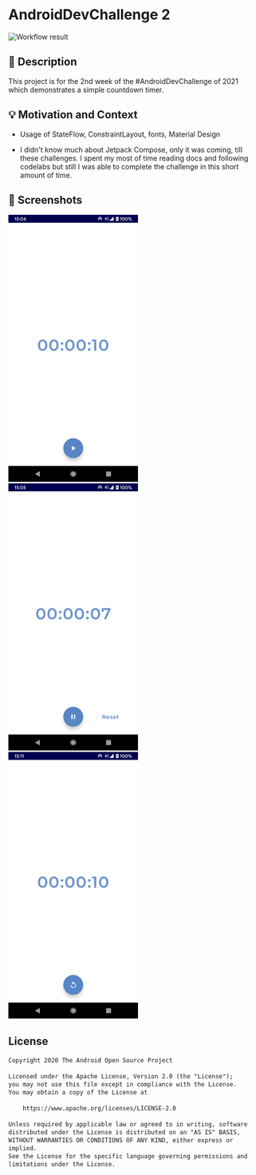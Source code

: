 # AndroidDevChallenge 2

<!--- Replace <OWNER> with your Github Username and <REPOSITORY> with the name of your repository. -->
<!--- You can find both of these in the url bar when you open your repository in github. -->
![Workflow result](https://github.com/melomg/android-dev-challenge-countdown-timer/workflows/Check/badge.svg)


## :scroll: Description
<!--- Describe your app in one or two sentences -->
This project is for the 2nd week of the #AndroidDevChallenge of 2021 which demonstrates a simple countdown timer.


## :bulb: Motivation and Context
<!--- Optionally point readers to interesting parts of your submission. -->
- Usage of StateFlow, ConstraintLayout, fonts, Material Design
<!--- What are you especially proud of? -->
- I didn't know much about Jetpack Compose, only it was coming, till these challenges. I spent my most of time reading docs and following codelabs but still I was able to complete the challenge in this short amount of time.     


## :camera_flash: Screenshots
<!-- You can add more screenshots here if you like -->
<img src="/results/screenshot_1.png" width="260">&emsp;<img src="/results/screenshot_2.png" width="260">&emsp;<img src="/results/screenshot_3.png" width="260">

## License
```
Copyright 2020 The Android Open Source Project

Licensed under the Apache License, Version 2.0 (the "License");
you may not use this file except in compliance with the License.
You may obtain a copy of the License at

    https://www.apache.org/licenses/LICENSE-2.0

Unless required by applicable law or agreed to in writing, software
distributed under the License is distributed on an "AS IS" BASIS,
WITHOUT WARRANTIES OR CONDITIONS OF ANY KIND, either express or implied.
See the License for the specific language governing permissions and
limitations under the License.
```
